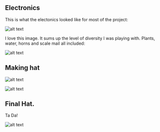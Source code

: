 ## Electronics

This is what the electonics looked like for most of the project:

![alt text](https://cloud.githubusercontent.com/assets/24552220/25816640/8907a498-33d9-11e7-86f7-dc7c830b729c.JPG)


I love this image. It sums up the level of diversity I was playing with. Plants, water, horns and scale mail all included: 


![alt text](https://cloud.githubusercontent.com/assets/24552220/25815759/b7c50058-33d6-11e7-8a36-362813631bd4.JPG)


## Making hat


![alt text](https://cloud.githubusercontent.com/assets/24552220/25817207/7f32f51a-33db-11e7-8701-9671d859e8b0.jpg)

![alt text](https://cloud.githubusercontent.com/assets/24552220/25817210/822155e6-33db-11e7-9b2e-741a3aa45cd4.jpg)


## Final Hat.

Ta Da!

![alt text](https://cloud.githubusercontent.com/assets/24552220/25816965/afae91c8-33da-11e7-805c-62fced9baf20.jpg)
